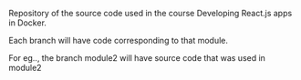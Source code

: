 Repository of the source code used in the course Developing React.js apps in Docker.

Each branch will have code corresponding to that module.

For eg.., the branch module2 will have source code that was used in module2

